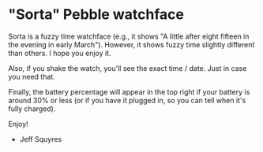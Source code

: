# "Sorta" Pebble watchface

Sorta is a fuzzy time watchface (e.g., it shows "A little after eight
fifteen in the evening in early March").  However, it shows fuzzy time
slightly different than others.  I hope you enjoy it.

Also, if you shake the watch, you'll see the exact time / date.  Just
in case you need that.

Finally, the battery percentage will appear in the top right if your
battery is around 30% or less (or if you have it plugged in, so you
can tell when it's fully charged).

Enjoy!

- Jeff Squyres
